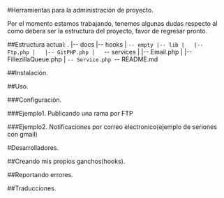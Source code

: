 #Herramientas para la administración de proyecto.

Por el momento estamos trabajando, tenemos algunas dudas respecto al como debera ser la estructura del proyecto, favor de regresar pronto.

##Estructura actual:
	.
	|-- docs
	|-- hooks
	|   `-- empty
	|-- lib
	|   |-- Ftp.php
	|   |-- GitPHP.php
	|   `-- services
	|       |-- Email.php
	|       |-- FillezillaQueue.php
	|       `-- Service.php
	`-- README.md

##Instalación.

##Uso.

###Configuración.

###Ejemplo1. Publicando una rama por FTP

###Ejemplo2. Notificaciones por correo electronico(ejemplo de seriones con gmail)


#Desarrolladores.

##Creando mis propios ganchos(hooks).

##Reportando errores.

##Traducciones.

